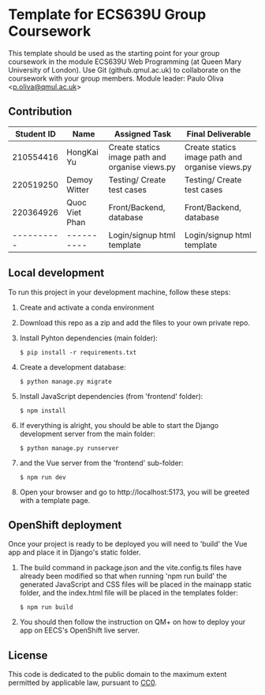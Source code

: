 # Template for ECS639U Group Coursework

This template should be used as the starting point for your group coursework in the module ECS639U Web Programming (at Queen Mary University of London). Use Git (github.qmul.ac.uk) to collaborate on the coursework with your group members. Module leader: Paulo Oliva <[p.oliva@qmul.ac.uk](mailto:p.oliva@qmul.ac.uk)>

## Contribution

| Student ID | Name        | Assigned Task | Final Deliverable |
| ---------- | ----------  | ------------- | ----------------- |
| 210554416  | HongKai Yu  | Create statics image path and organise views.py  | Create statics image path and organise views.py |
| 220519250  | Demoy Witter | Testing/ Create test cases | Testing/ Create test cases |
| 220364926  | Quoc Viet Phan | Front/Backend, database | Front/Backend, database |
| ---------- | ----------  | Login/signup html template | Login/signup html template |

## Local development

To run this project in your development machine, follow these steps:

1. Create and activate a conda environment

2. Download this repo as a zip and add the files to your own private repo.

3. Install Pyhton dependencies (main folder):

   ```console
   $ pip install -r requirements.txt
   ```

4. Create a development database:

   ```console
   $ python manage.py migrate
   ```

5. Install JavaScript dependencies (from 'frontend' folder):

   ```console
   $ npm install
   ```

6. If everything is alright, you should be able to start the Django development server from the main folder:

   ```console
   $ python manage.py runserver
   ```

7. and the Vue server from the 'frontend' sub-folder:

   ```console
   $ npm run dev
   ```

8. Open your browser and go to http://localhost:5173, you will be greeted with a template page.

## OpenShift deployment

Once your project is ready to be deployed you will need to 'build' the Vue app and place it in Django's static folder.

1. The build command in package.json and the vite.config.ts files have already been modified so that when running 'npm run build' the generated JavaScript and CSS files will be placed in the mainapp static folder, and the index.html file will be placed in the templates folder:

   ```console
   $ npm run build
   ```

2. You should then follow the instruction on QM+ on how to deploy your app on EECS's OpenShift live server.

## License

This code is dedicated to the public domain to the maximum extent permitted by applicable law, pursuant to [CC0](http://creativecommons.org/publicdomain/zero/1.0/).
